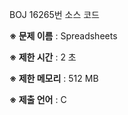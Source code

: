 BOJ 16265번 소스 코드

<b>※ 문제 이름</b> : Spreadsheets

<b>※ 제한 시간</b> : 2 초

<b>※ 제한 메모리</b> : 512 MB

<b>※ 제출 언어</b> : C
